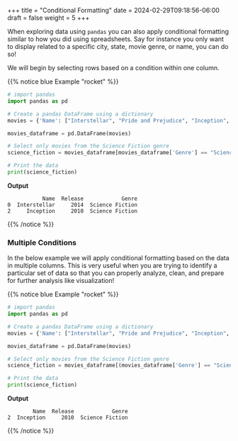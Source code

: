 +++
title = "Conditional Formatting"
date = 2024-02-29T09:18:56-06:00
draft = false
weight = 5
+++

When exploring data using `pandas` you can also apply conditional formatting similar to how you did using spreadsheets. Say for instance you only want to display related to a specific city, state, movie genre, or name, you can do so!

We will begin by selecting rows based on a condition within one column.

{{% notice blue Example "rocket" %}}
```python
# import pandas
import pandas as pd

# Create a pandas DataFrame using a dictionary
movies = {'Name': ["Interstellar", "Pride and Prejudice", "Inception", "Barbie"],'Release': [2014, 2005, 2010, 2003], 'Genre': ["Science Fiction", "Novel", "Science Fiction", "Comedy"]}

movies_dataframe = pd.DataFrame(movies)

# Select only movies from the Science Fiction genre
science_fiction = movies_dataframe[movies_dataframe['Genre'] == "Science Fiction"]

# Print the data
print(science_fiction)
```

**Output**

```console
           Name  Release            Genre
0  Interstellar     2014  Science Fiction
2     Inception     2010  Science Fiction
```
{{% /notice %}}

### Multiple Conditions

In the below example we will apply conditional formatting based on the data in multiple columns. This is very useful when you are trying to identify a particular set of data so that you can properly analyze, clean, and prepare for further analysis like visualization!

{{% notice blue Example "rocket" %}}
```python
# import pandas
import pandas as pd

# Create a pandas DataFrame using a dictionary
movies = {'Name': ["Interstellar", "Pride and Prejudice", "Inception", "Barbie"],'Release': [2014, 2005, 2010, 2003], 'Genre': ["Science Fiction", "Novel", "Science Fiction", "Comedy"]}

movies_dataframe = pd.DataFrame(movies)

# Select only movies from the Science Fiction genre
science_fiction = movies_dataframe[(movies_dataframe['Genre'] == "Science Fiction") & (movies_dataframe['Release'] <= 2010)]

# Print the data
print(science_fiction)
```

**Output**

```console
        Name  Release            Genre
2  Inception     2010  Science Fiction
```
{{% /notice %}}
